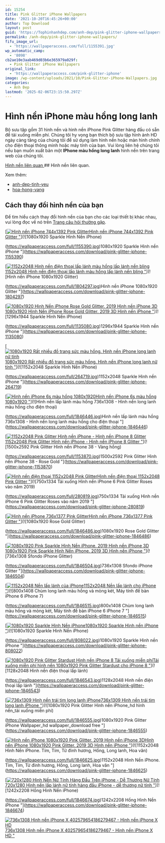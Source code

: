 ```yaml
---
id: 15254
title: Pink Glitter iPhone Wallpapers
date: '2021-10-20T16:45:26+00:00'
author: Top Download
layout: post
guid: 'https://Tophinhanhdep.com/anh-dep/pink-glitter-iphone-wallpapers/'
permalink: /anh-dep/pink-glitter-iphone-wallpapers/
fifu_image_url:
  - 'https://wallpaperaccess.com/full/1155391.jpg'
wp_automatic_camp:
  - '8098'
cb2ae10e3aab469d03b6e365979a029f:
  - Pink Glitter iPhone Wallpapers
original_link:
  - 'https://wallpaperaccess.com/pink-glitter-iphone'
image: /wp-content/uploads/2021/10/Pink-Glitter-iPhone-Wallpapers.jpg
categories:
  - Ảnh Đẹp
lastmod: '2025-02-06T23:15:50.297Z'
---
```

# Hình nền iPhone màu hồng long lanh

Bộ sưu tập gồm 31 hình nền và hình nền iPhone Pink Glitter hàng đầu có sẵn để tải xuống miễn phí. Chúng tôi hy vọng bạn thích bộ sưu tập hình ảnh HD ngày càng tăng của chúng tôi để sử dụng làm hình nền hoặc màn hình chính cho điện thoại thông minh hoặc máy tính của bạn. Vui lòng liên hệ chúng tôi nếu bạn muốn xuất bản một **IPhone màu hồng long lanh** hình nền trên trang web của chúng tôi.

[Hình nền liên quan ](#related) ## Hình nền liên quan.

   
 Xem thêm:

   
- [anh-dep-tinh-yeu](https://tophinhanhdep.com/anh-tinh-yeu/anh-dep-tinh-yeu/)
- [hoa-hong-vang](https://tophinhanhdep.com/hoa-hong/hoa-hong-vang/)

## Cách thay đổi hình nền của bạn

Để tìm hiểu cách thay đổi hình nền của bạn cho các loại thiết bị khác nhau, vui lòng đọc về nó trên [Trang câu hỏi thường gặp](https://tophinhanhdep.com/faq/).

  
[[![Hình nền iPhone 744x1392 Pink Glitter](https://wallpaperaccess.com/full/1155391.jpg)Hình nền iPhone 744x1392 Pink Glitter "](https://wallpaperaccess.com/download/pink-glitter-iphone-1155391)](![1080x1920 Sparkle Hình Nền iPhone)

(https://wallpaperaccess.com/full/1155390.jpg)1080x1920 Sparkle Hình nền iPhone "](https://wallpaperaccess.com/download/pink-glitter-iphone-1155390)

[[![1152x2048 Hình nền điện thoại lấp lánh màu hồng lấp lánh nền bling](https://wallpaperaccess.com/full/1846430.jpg)1152x2048 Hình nền điện thoại lấp lánh màu hồng lấp lánh nền bling "](https://wallpaperaccess.com/download/pink-glitter-iphone-1846430)](![Hình nền iPhone 1080x1920 Glitter)

(https://wallpaperaccess.com/full/1804297.jpg)Hình nền iPhone 1080x1920 Glitter "](https://wallpaperaccess.com/download/pink-glitter-iphone-1804297)

[[![1080x1920 Hình Nền iPhone Rose Gold Glitter.  2019 Hình nền iPhone 3D](https://wallpaperaccess.com/full/929634.jpg)1080x1920 Hình Nền iPhone Rose Gold Glitter. 2019 3D Hình nền iPhone "](https://wallpaperaccess.com/download/pink-glitter-iphone-929634)](![1296x1944 Sparkle Hình Nền iPhone)

(https://wallpaperaccess.com/full/1135080.jpg)1296x1944 Sparkle Hình nền iPhone "](https://wallpaperaccess.com/download/pink-glitter-iphone-1135080)

[[![1080x1920 Rất nhiều đồ trang sức màu hồng.  Hình nền iPhone long lanh nữ tính](https://wallpaperaccess.com/full/419228.jpg)1080x1920 Rất nhiều đồ trang sức màu hồng. Hình nền iPhone long lanh nữ tính "](https://wallpaperaccess.com/download/pink-glitter-iphone-419228)](![1152x2048 Sparkle Hình Nền iPhone)

(https://wallpaperaccess.com/full/264719.jpg)1152x2048 Sparkle Hình nền iPhone "](https://wallpaperaccess.com/download/pink-glitter-iphone-264719)

[[![Hình nền iPhone 6s màu hồng 1080x1920](https://wallpaperaccess.com/full/1846445.jpg)Hình nền iPhone 6s màu hồng 1080x1920 "](https://wallpaperaccess.com/download/pink-glitter-iphone-1846445)](![Hình nền lấp lánh màu hồng 736x1308 - Hình nền long lanh màu hồng cho điện thoại)

(https://wallpaperaccess.com/full/1846446.jpg)Hình nền lấp lánh màu hồng 736x1308 - Hình nền long lanh màu hồng cho điện thoại "](https://wallpaperaccess.com/download/pink-glitter-iphone-1846446)

[[![1152x2048 Pink Glitter Hình nền iPhone - Hình nền iPhone 8 Glitter](https://wallpaperaccess.com/full/1155424.jpg)1152x2048 Pink Glitter Hình nền iPhone - Hình nền iPhone 8 Glitter "](https://wallpaperaccess.com/download/pink-glitter-iphone-1155424)](![1500x2592 Pink Glitter Hình nền iPhone 38 - Vàng hồng)

(https://wallpaperaccess.com/full/1153870.jpg)1500x2592 Pink Glitter Hình nền iPhone 38 - Rose Gold "](https://wallpaperaccess.com/download/pink-glitter-iphone-1153870)

[[![Hình nền điện thoại 1152x2048 Pink Glitter](https://wallpaperaccess.com/full/1846454.jpg)Hình nền điện thoại 1152x2048 Pink Glitter "](https://wallpaperaccess.com/download/pink-glitter-iphone-1846454)](![750x1334 Tải xuống Hình nền iPhone 6 Pink Glitter Roses vào năm 2019)

(https://wallpaperaccess.com/full/280819.jpg)750x1334 Tải xuống Hình nền iPhone 6 Pink Glitter Roses vào năm 2019 "](https://wallpaperaccess.com/download/pink-glitter-iphone-280819)

[[![Hình nền iPhone 736x1377 Pink Glitter](https://wallpaperaccess.com/full/1846479.jpg)Hình nền iPhone 736x1377 Pink Glitter "](https://wallpaperaccess.com/download/pink-glitter-iphone-1846479)](![1080x1920 Rose Gold Glitter)

(https://wallpaperaccess.com/full/1846486.jpg)1080x1920 Rose Gold Glitter "](https://wallpaperaccess.com/download/pink-glitter-iphone-1846486)

[[![1080x1920 Pink Sparkle Hình Nền iPhone.  2019 Hình nền iPhone 3D](https://wallpaperaccess.com/full/1697268.jpg)1080x1920 Pink Sparkle Hình Nền iPhone. 2019 3D Hình nền iPhone "](https://wallpaperaccess.com/download/pink-glitter-iphone-1697268)](![736x1308 Sfondo iPhone Glitter)

(https://wallpaperaccess.com/full/1846504.jpg)736x1308 Sfondo iPhone Glitter "](https://wallpaperaccess.com/download/pink-glitter-iphone-1846504)

[[![1152x2048 Nền lấp lánh của iPhone](https://wallpaperaccess.com/full/1846511.jpg)1152x2048 Nền lấp lánh cho iPhone "](https://wallpaperaccess.com/download/pink-glitter-iphone-1846511)](![800x1408 Chùm long lanh màu hồng và mòng két, Máy tính để bàn iPhone 6 iPhone 7)

(https://wallpaperaccess.com/full/1846515.jpg)800x1408 Chùm long lanh màu hồng và mòng két, Máy tính để bàn iPhone 6 iPhone 7 "](https://wallpaperaccess.com/download/pink-glitter-iphone-1846515)

[[![1080x1920 Sparkle Hình Nền iPhone](https://wallpaperaccess.com/full/1846516.jpg)1080x1920 Sparkle Hình nền iPhone "](https://wallpaperaccess.com/download/pink-glitter-iphone-1846516)](![1080x1920 Sparkle Hình Nền iPhone)

(https://wallpaperaccess.com/full/808022.jpg)1080x1920 Sparkle Hình nền iPhone "](https://wallpaperaccess.com/download/pink-glitter-iphone-808022)

[[![1080x1920 Pink Glitter Stardust Hình nền iPhone 8 Tải xuống miễn phí](https://wallpaperaccess.com/full/1846535.jpg)Tải xuống miễn phí hình nền 1080x1920 Pink Glitter Stardust cho iPhone 8 "](https://wallpaperaccess.com/download/pink-glitter-iphone-1846535)](![1128x2048 Hình nền điện thoại lấp lánh)

(https://wallpaperaccess.com/full/1846543.jpg)1128x2048 Hình nền điện thoại lấp lánh "](https://wallpaperaccess.com/download/pink-glitter-iphone-1846543)

[[![736x1309 Hình nền trái tim long lanh iPhone](https://wallpaperaccess.com/full/1846553.jpg)736x1309 Hình nền trái tim long lanh iPhone "](https://wallpaperaccess.com/download/pink-glitter-iphone-1846553)](![1080x1920 Pink Glitter Hình nền iPhone_hd hình nền_tải xuống miễn phí)

(https://wallpaperaccess.com/full/1846555.jpg)1080x1920 Pink Glitter iPhone Wallpaper\_hd wallpaper\_download free "](https://wallpaperaccess.com/download/pink-glitter-iphone-1846555)

[[![Hình nền iPhone 1080x1920 Pink Glitter.  2019 Hình nền iPhone 3D](https://wallpaperaccess.com/full/1846604.jpg)Hình nền iPhone 1080x1920 Pink Glitter. 2019 3D Hình nền iPhone "](https://wallpaperaccess.com/download/pink-glitter-iphone-1846604)](![1152x2048 Hình Nền iPhone.  Tím, Tím, Tử đinh hương, Hồng, Long lanh, Hoa văn)

(https://wallpaperaccess.com/full/1846625.jpg)1152x2048 Hình Nền iPhone. Tím, Tím, Tử đinh hương, Hồng, Long lanh, Hoa văn "](https://wallpaperaccess.com/download/pink-glitter-iphone-1846625)

[[![720x1280 Hình Nền Nữ Tính Hàng Đầu Trên iPhone - Dễ Thương Nữ Tính](https://wallpaperaccess.com/full/1846629.png)720x1280 Hình nền lấp lánh nữ tính hàng đầu iPhone - dễ thương nữ tính "](https://wallpaperaccess.com/download/pink-glitter-iphone-1846629)](![1242x2208 Hồng Hình Nền iPhone)

(https://wallpaperaccess.com/full/1846674.jpg)1242x2208 Hồng Hình Nền iPhone "](https://wallpaperaccess.com/download/pink-glitter-iphone-1846674)

[![736x1308 Hình nền iPhone X 402579654186279467 - Hình nền iPhone X HD](https://wallpaperaccess.com/full/1846678.jpg)736x1308 Hình nền iPhone X 402579654186279467 - Hình nền iPhone X HD "](https://wallpaperaccess.com/download/pink-glitter-iphone-1846678)

